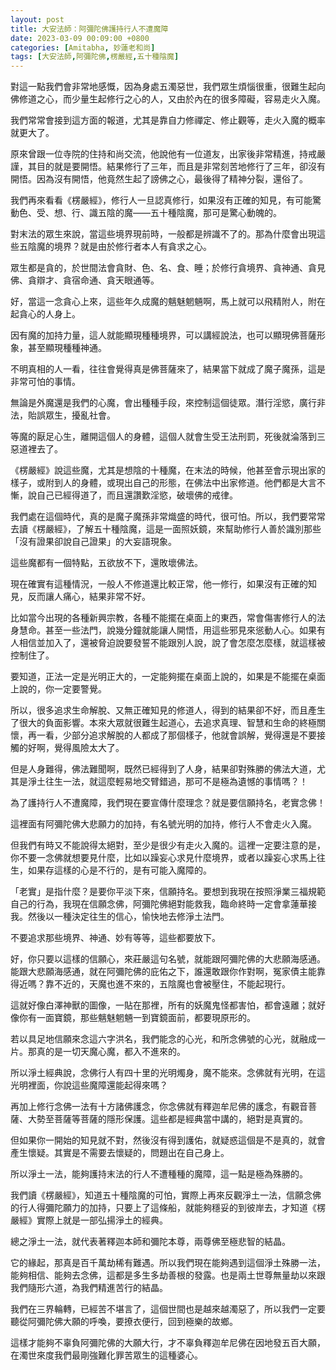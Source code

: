 ```yaml
---
layout: post
title: 大安法師：阿彌陀佛護持行人不遭魔障
date: 2023-03-09 00:09:00 +0800
categories: [Amitabha, 妙蓮老和尚]
tags: [大安法師,阿彌陀佛,楞嚴經,五十種陰魔]
---
```

對這一點我們會非常地感慨，因為身處五濁惡世，我們眾生煩惱很重，很難生起向佛修道之心，而少量生起修行之心的人，又由於內在的很多障礙，容易走火入魔。

我們常常會接到這方面的報道，尤其是靠自力修禪定、修止觀等，走火入魔的概率就更大了。

原來曾跟一位寺院的住持和尚交流，他說他有一位道友，出家後非常精進，持戒嚴謹，其目的就是要開悟。結果修行了三年，而且是非常刻苦地修行了三年，卻沒有開悟。因為沒有開悟，他竟然生起了謗佛之心，最後得了精神分裂，還俗了。

我們再來看看《楞嚴經》，修行人一旦認真修行，如果沒有正確的知見，有可能驚動色、受、想、行、識五陰的魔——五十種陰魔，那可是驚心動魄的。

對末法的眾生來說，當這些境界現前時，一般都是辨識不了的。那為什麼會出現這些五陰魔的境界？就是由於修行者本人有貪求之心。

眾生都是貪的，於世間法會貪財、色、名、食、睡；於修行貪境界、貪神通、貪見佛、貪辯才、貪宿命通、貪天眼通等。

好，當這一念貪心上來，這些年久成魔的魑魅魍魎啊，馬上就可以飛精附人，附在起貪心的人身上。

因有魔的加持力量，這人就能顯現種種境界，可以講經說法，也可以顯現佛菩薩形象，甚至顯現種種神通。

不明真相的人一看，往往會覺得真是佛菩薩來了，結果當下就成了魔子魔孫，這是非常可怕的事情。

無論是外魔還是我們的心魔，會出種種手段，來控制這個徒眾。潛行淫慾，廣行非法，貽誤眾生，擾亂社會。

等魔的厭足心生，離開這個人的身體，這個人就會生受王法刑罰，死後就淪落到三惡道裡去了。

《楞嚴經》說這些魔，尤其是想陰的十種魔，在末法的時候，他甚至會示現出家的樣子，或附到人的身體，或現出自己的形態，在佛法中出家修道。他們都是大言不慚，說自己已經得道了，而且還讚歎淫慾，破壞佛的戒律。

我們處在這個時代，真的是魔子魔孫非常熾盛的時代，很可怕。所以，我們要常常去讀《楞嚴經》，了解五十種陰魔，這是一面照妖鏡，來幫助修行人善於識別那些「沒有證果卻說自己證果」的大妄語現象。

這些魔都有一個特點，五欲放不下，還敗壞佛法。

現在確實有這種情況，一般人不修道還比較正常，他一修行，如果沒有正確的知見，反而讓人痛心，結果非常不好。

比如當今出現的各種新興宗教，各種不能擺在桌面上的東西，常會傷害修行人的法身慧命。甚至一些法門，說幾分鐘就能讓人開悟，用這些邪見來慫動人心。如果有人相信並加入了，還被脅迫說要發誓不能跟別人說，說了會怎麼怎麼樣，就這樣被控制住了。

要知道，正法一定是光明正大的，一定能夠擺在桌面上說的，如果是不能擺在桌面上說的，你一定要警覺。

所以，很多追求生命解脫、又無正確知見的修道人，得到的結果卻不好，而且產生了很大的負面影響。本來大眾就很難生起道心，去追求真理、智慧和生命的終極關懷，再一看，少部分追求解脫的人都成了那個樣子，他就會誤解，覺得還是不要接觸的好啊，覺得風險太大了。

但是人身難得，佛法難聞啊，既然已經得到了人身，結果卻對殊勝的佛法大道，尤其是淨土往生一法，就這麼輕易地交臂錯過，那可不是極為遺憾的事情嗎？！

為了護持行人不遭魔障，我們現在要宣傳什麼理念？就是要信願持名，老實念佛！

這裡面有阿彌陀佛大悲願力的加持，有名號光明的加持，修行人不會走火入魔。

但我們有時又不能說得太絕對，至少是很少有走火入魔的。這裡一定要注意的是，你不要一念佛就想要見什麼，比如以躁妄心求見什麼境界，或者以躁妄心求馬上往生，如果存這樣的心是不行的，是有可能入魔障的。

「老實」是指什麼？是要你平淡下來，信願持名。要想到我現在按照淨業三福規範自己的行為，我現在信願念佛，阿彌陀佛絕對能救我，臨命終時一定會拿蓮華接我。然後以一種決定往生的信心，愉快地去修淨土法門。

不要追求那些境界、神通、妙有等等，這些都要放下。

好，你只要以這樣的信願心，來莊嚴這句名號，就能跟阿彌陀佛的大悲願海感通。能跟大悲願海感通，就在阿彌陀佛的庇佑之下，誰還敢跟你作對啊，冤家債主能靠得近嗎？靠不近的，天魔也進不來的，五陰魔也會被壓住，不能起現行。

這就好像白澤神獸的圖像，一貼在那裡，所有的妖魔鬼怪都害怕，都會遠離；就好像你有一面寶鏡，那些魑魅魍魎一到寶鏡面前，都要現原形的。

若以具足地信願來念這六字洪名，我們能念的心光，和所念佛號的心光，就融成一片。那真的是一切天魔心魔，都入不進來的。

所以淨土經典說，念佛行人有四十里的光明燭身，魔不能來。念佛就有光明，在這光明裡面，你說這些魔障還能起得來嗎？

再加上修行念佛一法有十方諸佛護念，你念佛就有釋迦牟尼佛的護念，有觀音菩薩、大勢至菩薩等菩薩的隱形保護。這些都是經典當中講的，絕對是真實的。

但如果你一開始的知見就不對，然後沒有得到護佑，就疑惑這個是不是真的，就會產生懷疑。其實是不需要去懷疑的，問題出在自己身上。

所以淨土一法，能夠護持末法的行人不遭種種的魔障，這一點是極為殊勝的。

我們讀《楞嚴經》，知道五十種陰魔的可怕，實際上再來反觀淨土一法，信願念佛的行人得彌陀願力的加持，只要上了這條船，就能夠穩妥的到彼岸去，才知道《楞嚴經》實際上就是一部弘揚淨土的經典。

總之淨土一法，就代表著釋迦本師和彌陀本尊，兩尊佛至極悲智的結晶。

它的緣起，那真是百千萬劫稀有難遇。所以我們現在能夠遇到這個淨土殊勝一法，能夠相信、能夠去念佛，這都是多生多劫善根的發露。也是兩土世尊無量劫以來跟我們隨形六道，為我們精進苦行的結晶。

我們在三界輪轉，已經苦不堪言了，這個世間也是越來越濁惡了，所以我們一定要聽從阿彌陀佛大願的呼喚，要撩衣便行，回到極樂的故鄉。

這樣才能夠不辜負阿彌陀佛的大願大行，才不辜負釋迦牟尼佛在因地發五百大願，在濁世來度我們最剛強難化罪苦眾生的這種婆心。